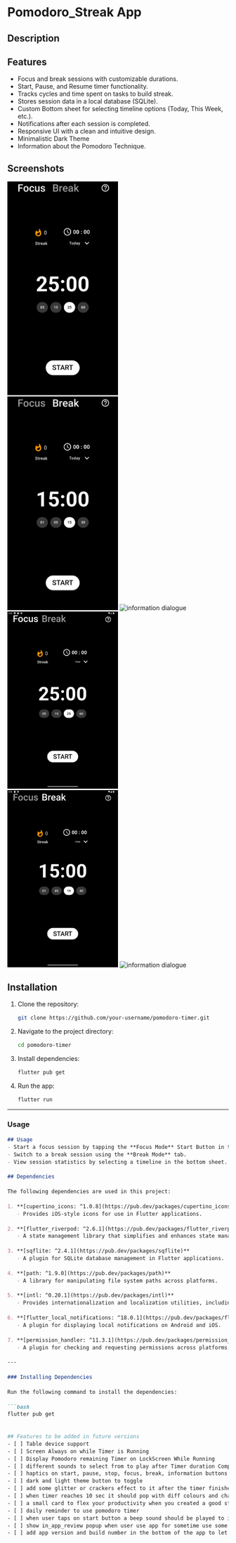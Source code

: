 # Pomodoro_Streak App

## Description

## Features
- Focus and break sessions with customizable durations.
- Start, Pause, and Resume timer functionality.
- Tracks cycles and time spent on tasks to build streak.
- Stores session data in a local database (SQLite).
- Custom Bottom sheet for selecting timeline options (Today, This Week, etc.).
- Notifications after each session is completed.
- Responsive UI with a clean and intuitive design.
- Minimalistic Dark Theme
- Information about the Pomodoro Technique.

## Screenshots
<img src="./FocusMode_Screenshot_Mobile.png" alt="Focus Mode" width="50%"/>
<img src="./BreakMode_Screenshot_Mobile.png" alt="Break Mode" width="50%"/>
<img src="./info_Screenshot_Mobile.png" alt="information dialogue" width="50%"/>
<img src="./FocusMode_Screenshot_Tablet.png" alt="Focus Mode" width="50%"/>
<img src="./BreakMode_Screenshot_Tablet.png" alt="Break Mode" width="50%"/>
<img src="./info_Screenshot_Tablet.png" alt="information dialogue" width="50%"/>

## Installation
1. Clone the repository:
   ```bash
   git clone https://github.com/your-username/pomodoro-timer.git
   ```
2. Navigate to the project directory:
   ```bash
   cd pomodoro-timer
   ```
3. Install dependencies:
   ```bash
   flutter pub get
   ```
4. Run the app:
   ```bash
   flutter run
   ```

---

### **Usage**
```markdown
## Usage
- Start a focus session by tapping the **Focus Mode** Start Button in the Bottom.
- Switch to a break session using the **Break Mode** tab.
- View session statistics by selecting a timeline in the bottom sheet.

## Dependencies

The following dependencies are used in this project:

1. **[cupertino_icons: ^1.0.8](https://pub.dev/packages/cupertino_icons)**
   - Provides iOS-style icons for use in Flutter applications.

2. **[flutter_riverpod: ^2.6.1](https://pub.dev/packages/flutter_riverpod)**
   - A state management library that simplifies and enhances state management in Flutter apps.

3. **[sqflite: ^2.4.1](https://pub.dev/packages/sqflite)**
   - A plugin for SQLite database management in Flutter applications.

4. **[path: ^1.9.0](https://pub.dev/packages/path)**
   - A library for manipulating file system paths across platforms.

5. **[intl: ^0.20.1](https://pub.dev/packages/intl)**
   - Provides internationalization and localization utilities, including date formatting.

6. **[flutter_local_notifications: ^18.0.1](https://pub.dev/packages/flutter_local_notifications)**
   - A plugin for displaying local notifications on Android and iOS.

7. **[permission_handler: ^11.3.1](https://pub.dev/packages/permission_handler)**
   - A plugin for checking and requesting permissions across platforms.

---

### Installing Dependencies

Run the following command to install the dependencies:

```bash
flutter pub get


## Features to be added in future versions
- [ ] Table device support
- [ ] Screen Always on while Timer is Running
- [ ] Display Pomodoro remaining Timer on LockScreen While Running
- [ ] different sounds to select from to play after Timer duration Completes
- [ ] haptics on start, pause, stop, focus, break, information buttons
- [ ] dark and light theme button to toggle
- [ ] add some glitter or crackers effect to it after the timer finishes or   background screen should blink with diff colours 
- [ ] when timer reaches 10 sec it should pop with diff colours and change big small
- [ ] a small card to flex your productivity when you created a good streak
- [ ] daily reminder to use pomodoro timer
- [ ] when user taps on start button a beep sound should be played to indicate that the timer is running
- [ ] show in_app_review popup when user use app for sometime use some launch times to display the review popup after a week or so
- [ ] add app version and build number in the bottom of the app to let user know which version they are on.

